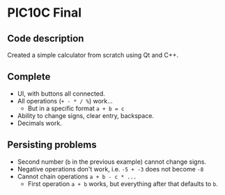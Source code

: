 # PIC10C Final
## Code description
Created a simple calculator from scratch using Qt and C++.

## Complete
* UI, with buttons all connected.
* All operations (`+ - * / %`) work...
  * But in a specific format `a + b = c`
* Ability to change signs, clear entry, backspace.
* Decimals work.

## Persisting problems
* Second number (`b` in the previous example) cannot change signs.
* Negative operations don't work, i.e. `-5 + -3` does not become `-8`
* Cannot chain operations `a + b - c * ...`
  * First operation `a + b` works, but everything after that defaults to `b`.
